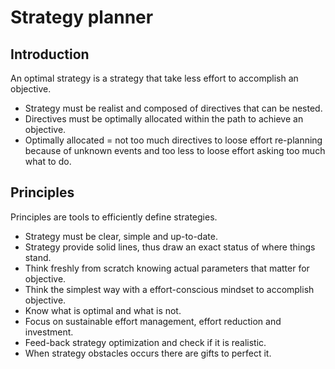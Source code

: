 # Strategy planner

## Introduction

An optimal strategy is a strategy that take less effort to accomplish an objective.

* Strategy must be realist and composed of directives that can be nested.
* Directives must be optimally allocated within the path to achieve an objective.
 * Optimally allocated = not too much directives to loose effort re-planning because of unknown events and too less to loose effort asking too much what to do.

## Principles

Principles are tools to efficiently define strategies.

* Strategy must be clear, simple and up-to-date.
* Strategy provide solid lines, thus draw an exact status of where things stand.
* Think freshly from scratch knowing actual parameters that matter for objective.
* Think the simplest way with a effort-conscious mindset to accomplish objective.
* Know what is optimal and what is not.
* Focus on sustainable effort management, effort reduction and investment.
* Feed-back strategy optimization and check if it is realistic.
* When strategy obstacles occurs there are gifts to perfect it.
